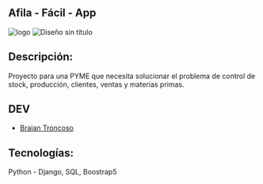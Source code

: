 
## Afila - Fácil - App

![logo](https://github.com/BraianTroncoso/afila_facil_app/assets/95662710/9956083a-ae77-4fe3-8906-d069ae7fbce2)
![Diseño sin título](https://github.com/BraianTroncoso/afila_facil_app/assets/95662710/0e21b01e-15f7-41f6-b68c-92572ba2deea)

## Descripción:

Proyecto para una PYME que necesita solucionar el problema de control de stock, producción, clientes, ventas y materias primas.

## DEV

- [Braian Troncoso](https://github.com/BraianTroncoso)

## Tecnologías:
Python - Django, SQL, Boostrap5

